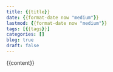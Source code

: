 ```yaml
---
title: {{title}}
date: {{format-date now "medium"}}
lastmod: {{format-date now "medium"}}
tags: [{{tags}}]
categories: []
blog: true
draft: false
---
```


{{content}}
